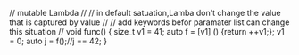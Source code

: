// mutable Lambda                                                              //
// in default satuation,Lamba don't change the value that is captured by value //
// add keywords befor paramater list can change this situation                 //
void func()
{
    size_t v1 = 41;
    auto f = [v1] () {return ++v1;};
    v1 = 0;
    auto j = f();//j == 42;
}
